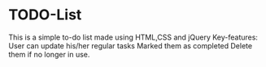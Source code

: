 # TODO-List
This is a simple to-do list made using HTML,CSS and jQuery
Key-features:
User can update his/her regular tasks
Marked them as completed
Delete them if no longer in use.
